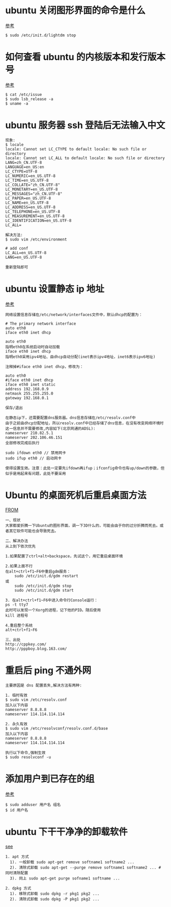 # ubuntu 关闭图形界面的命令是什么

[参考](http://segmentfault.com/q/1010000000369635)

```
$ sudo /etc/init.d/lightdm stop
```

# 如何查看 ubuntu 的内核版本和发行版本号

[参考](http://blog.csdn.net/debug_cpp/article/details/2687067)

```
$ cat /etc/issue
$ sudo lsb_release -a
$ uname -a
```

# ubuntu 服务器 ssh 登陆后无法输入中文

```
现象:
$ locale
locale: Cannot set LC_CTYPE to default locale: No such file or directory
locale: Cannot set LC_ALL to default locale: No such file or directory
LANG=zh_CN.UTF-8
LANGUAGE=en_US:en
LC_CTYPE=UTF-8
LC_NUMERIC=en_US.UTF-8
LC_TIME=en_US.UTF-8
LC_COLLATE="zh_CN.UTF-8"
LC_MONETARY=en_US.UTF-8
LC_MESSAGES="zh_CN.UTF-8"
LC_PAPER=en_US.UTF-8
LC_NAME=en_US.UTF-8
LC_ADDRESS=en_US.UTF-8
LC_TELEPHONE=en_US.UTF-8
LC_MEASUREMENT=en_US.UTF-8
LC_IDENTIFICATION=en_US.UTF-8
LC_ALL=
```

```
解决方法:
$ sudo vim /etc/environment

# add conf
LC_ALL=en_US.UTF-8
LANG=en_US.UTF-8

重新登陆即可
```

# ubuntu 设置静态 ip 地址

[参考](http://forum.ubuntu.org.cn/viewtopic.php?p=519187)

```
网络设置信息存储在/etc/network/interfaces文件中，默认dhcp的配置为：

# The primary network interface
auto eth0
iface eth0 inet dhcp

auto eth0
指明eth0在系统启动时自动加载
iface eth0 inet dhcp
指明eth0采用ipv4地址、由dhcp自动分配(inet表示ipv4地址，inet6表示ipv6地址)

注释掉#iface eth0 inet dhcp，修改为：

auto eth0
#iface eth0 inet dhcp
iface eth0 inet static
address 192.168.0.9
netmask 255.255.255.0
gateway 192.168.0.1

保存/退出

在静态ip下，还需要配置dns服务器。dns信息存储在/etc/resolv.conf中
由于之前由dhcp分配地址，所以resolv.conf中已经存储了dns信息，在没有改变网络环境时这一信息并不需要修改,内容如下(北京网通的ADSL):
nameserver 210.82.5.1
nameserver 202.106.46.151
全部修改完成后执行

sudo ifdown eth0 // 禁用网卡
sudo ifup eth0 // 启动网卡

使得设置生效。注意：此处一定要先ifdown再ifup；ifconfig命令也有up/down的参数，但似乎是用起来有问题，此处不要采用
```

# Ubuntu 的桌面死机后重启桌面方法

[FROM](http://pppboy.blog.163.com/blog/static/30203796201173013345251/)

```
一、现状
大家都爱折腾一下Ubuntu的图形界面，调一下3D什么的，可能会由于你的过分折腾而死去。或者其它软件可能也会导致死去。

二、解决办法
从上到下依次优先

1.如果配置了ctrl+alt+backspace，先试这个，用它重启桌面环境

2.如果上面不行
在alt+ctrl+f1~F6中重启gdm服务：
    sudo /etc/init.d/gdm restart
或
    sudo /etc/init.d/gdm stop
    sudo /etc/init.d/gdm start

3. 在alt+ctrl+f1~F6中进入命令行Console运行：
ps -t tty7
此时可以发现一个Xorg的进程，记下他的PID。随后使用
kill 进程号

4.重启整个系统
alt+ctrl+f1~F6

三、出处
http://cppkey.com/
http://pppboy.blog.163.com/

```

# 重启后 ping 不通外网

```
主要原因是 dns 配置丢失,解决方法有两种:

1. 临时有效
$ sudo vim /etc/resolv.conf
加入以下内容
nameserver 8.8.8.8
nameserver 114.114.114.114

2. 永久有效
$ sudo vim /etc/resolvconf/resolv.conf.d/base
加入以下内容
nameserver 8.8.8.8
nameserver 114.114.114.114

执行以下命令,强制生效
$ sudo resolvconf -u
```

# 添加用户到已存在的组

[参考](http://linux.cn/thread-11790-1-1.html)

```
$ sudo adduser 用户名 组名
$ id 用户名
```

# ubuntu 下干干净净的卸载软件

[see](http://oss.org.cn/html/47/n-67447.html)

```
1. apt 方式
  1). 一般卸载 sudo apt-get remove softname1 softname2 ...
  2). 清除式卸载 sudo apt-get --purge remove softname1 softname2 ... # 同时清除配置
  3). 同上 sudo apt-get purge sofname1 softname ...

2. dpkg 方式
  1). 移除式卸载 sudo dpkg -r pkg1 pkg2 ...
  2). 清除式卸载 sudo dpkg -P pkg1 pkg2 ...
```

